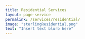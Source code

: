 ```yaml
---
title: Residential Services
layout: page-service
permalink: /services/residential/
image: "sterlingResidential.png"
text: "Insert text blurb here"
---
```

